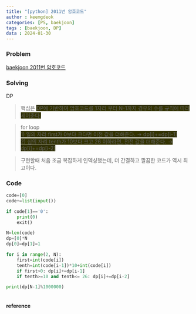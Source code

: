 ```yaml
---
title: "[python] 2011번 암호코드"
author : keemgdeok
categories: [PS, baekjoon]
tags : [baekjoon, DP]
data : 2024-01-30
---
```



### Problem
[baekjoon 2011번 암호코드](https://www.acmicpc.net/problem/2011)



### Solving
DP
> 핵심은 <span style="background-color:#333300"> DP에 기반하여 암호코드를 1자리 부터 N-1까지 경우의 수를 규칙에 따라 세어준다. </span>

> for loop  
> <span style="background-color:#333300">1\) 일의 자리 first가 0보다 크다면 이전 값을 더해준다. → dp[i]+=dp[i-1] </span>  
> <span style="background-color:#333300">2\) 십의 자리 tenth가 10보다 크고 26 이하라면, 전전 값을 더해준다. → dp[i]+=dp[i-2] </span>

> 구현할때 처음 조금 복잡하게 인덱싱했는데, 더 간결하고 깔끔한 코드가 역시 최고이다. 


### Code
```py
code=[0]
code+=list(input())

if code[1]=='0':
    print(0)
    exit()

N=len(code)
dp=[0]*N
dp[0]=dp[1]=1

for i in range(2, N):
    first=int(code[i])
    tenth=int(code[i-1])*10+int(code[i])
    if first>0: dp[i]+=dp[i-1]
    if tenth>=10 and tenth<= 26: dp[i]+=dp[i-2]

print(dp[N-1]%1000000)
        
```


#### reference


